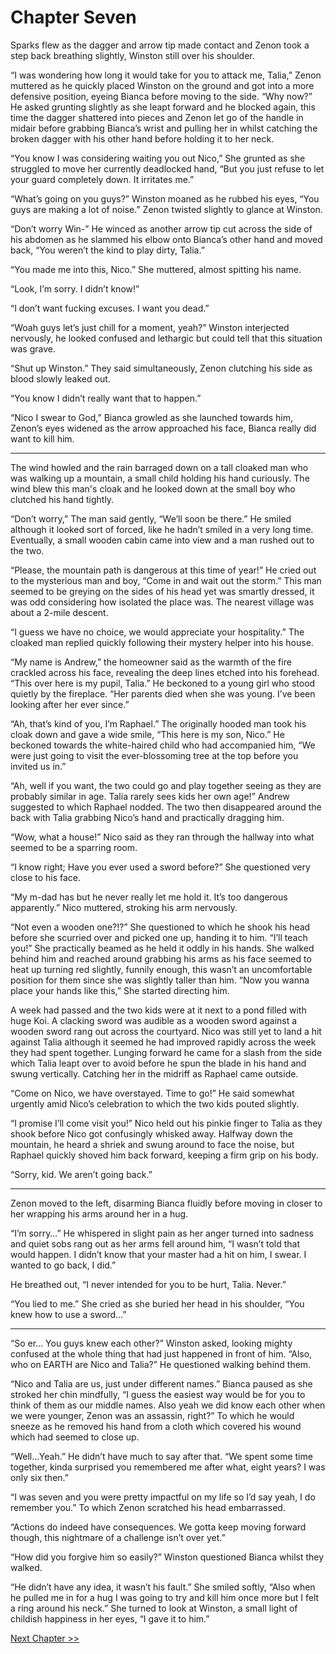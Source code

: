 # Chapter Seven

Sparks flew as the dagger and arrow tip made contact and Zenon took a step back breathing slightly, Winston still over his shoulder. 

“I was wondering how long it would take for you to attack me, Talia,” Zenon muttered as he quickly placed Winston on the ground and got into a more defensive position, eyeing Bianca before moving to the side. “Why now?” He asked grunting slightly as she leapt forward and he blocked again, this time the dagger shattered into pieces and Zenon let go of the handle in midair before grabbing Bianca’s wrist and pulling her in whilst catching the broken dagger with his other hand before holding it to her neck. 

“You know I was considering waiting you out Nico,” She grunted as she struggled to move her currently deadlocked hand, “But you just refuse to let your guard completely down. It irritates me.”

“What’s going on you guys?” Winston moaned as he rubbed his eyes, “You guys are making a lot of noise.” Zenon twisted slightly to glance at Winston.

“Don’t worry Win-” He winced as another arrow tip cut across the side of his abdomen as he slammed his elbow onto Bianca’s other hand and moved back, “You weren’t the kind to play dirty, Talia.”

“You made me into this, Nico.” She muttered, almost spitting his name.

“Look, I’m sorry. I didn’t know!”

“I don’t want fucking excuses. I want you dead.”

“Woah guys let’s just chill for a moment, yeah?” Winston interjected nervously, he looked confused and lethargic but could tell that this situation was grave.

“Shut up Winston.” They said simultaneously, Zenon clutching his side as blood slowly leaked out. 

“You know I didn’t really want that to happen.”

“Nico I swear to God,” Bianca growled as she launched towards him, Zenon’s eyes widened as the arrow approached his face, Bianca really did want to kill him.

---

The wind howled and the rain barraged down on a tall cloaked man who was walking up a mountain, a small child holding his hand curiously. The wind blew this man's cloak and he looked down at the small boy who clutched his hand tightly.

“Don’t worry,” The man said gently, “We’ll soon be there.” He smiled although it looked sort of forced, like he hadn’t smiled in a very long time. Eventually, a small wooden cabin came into view and a man rushed out to the two.

“Please, the mountain path is dangerous at this time of year!” He cried out to the mysterious man and boy, “Come in and wait out the storm.” This man seemed to be greying on the sides of his head yet was smartly dressed, it was odd considering how isolated the place was. The nearest village was about a 2-mile descent.

“I guess we have no choice, we would appreciate your hospitality.” The cloaked man replied quickly following their mystery helper into his house. 

“My name is Andrew,” the homeowner said as the warmth of the fire crackled across his face, revealing the deep lines etched into his forehead. “This over here is my pupil, Talia.” He beckoned to a young girl who stood quietly by the fireplace. “Her parents died when she was young. I’ve been looking after her ever since.”

“Ah, that’s kind of you, I’m Raphael.” The originally hooded man took his cloak down and gave a wide smile, “This here is my son, Nico.” He beckoned towards the white-haired child who had accompanied him, “We were just going to visit the ever-blossoming tree at the top before you invited us in.”

“Ah, well if you want, the two could go and play together seeing as they are probably similar in age. Talia rarely sees kids her own age!” Andrew suggested to which Raphael nodded. The two then disappeared around the back with Talia grabbing Nico’s hand and practically dragging him.

“Wow, what a house!” Nico said as they ran through the hallway into what seemed to be a sparring room.

“I know right; Have you ever used a sword before?” She questioned very close to his face.

“My m-dad has but he never really let me hold it. It’s too dangerous apparently.” Nico muttered, stroking his arm nervously.

“Not even a wooden one?!?” She questioned to which he shook his head before she scurried over and picked one up, handing it to him. “I’ll teach you!” She practically beamed as he held it oddly in his hands. She walked behind him and reached around grabbing his arms as his face seemed to heat up turning red slightly, funnily enough, this wasn’t an uncomfortable position for them since she was slightly taller than him. “Now you wanna place your hands like this,” She started directing him.

A week had passed and the two kids were at it next to a pond filled with huge Koi. A clacking sword was audible as a wooden sword against a wooden sword rang out across the courtyard. Nico was still yet to land a hit against Talia although it seemed he had improved rapidly across the week they had spent together. Lunging forward he came for a slash from the side which Talia leapt over to avoid before he spun the blade in his hand and swung vertically. Catching her in the midriff as Raphael came outside.

“Come on Nico, we have overstayed. Time to go!” He said somewhat urgently amid Nico’s celebration to which the two kids pouted slightly.

“I promise I’ll come visit you!” Nico held out his pinkie finger to Talia as they shook before Nico got confusingly whisked away. Halfway down the mountain, he heard a shriek and swung around to face the noise, but Raphael quickly shoved him back forward, keeping a firm grip on his body.

“Sorry, kid. We aren’t going back.”

---

Zenon moved to the left, disarming Bianca fluidly before moving in closer to her wrapping his arms around her in a hug.

“I’m sorry…” He whispered in slight pain as her anger turned into sadness and quiet sobs rang out as her arms fell around him, “I wasn’t told that would happen. I didn’t know that your master had a hit on him, I swear. I wanted to go back, I did.”

He breathed out, “I never intended for you to be hurt, Talia. Never.”

“You lied to me.” She cried as she buried her head in his shoulder, “You knew how to use a sword…”

---

“So er… You guys knew each other?” Winston asked, looking mighty confused at the whole thing that had just happened in front of him. “Also, who on EARTH are Nico and Talia?” He questioned walking behind them. 

“Nico and Talia are us, just under different names.” Bianca paused as she stroked her chin mindfully, “I guess the easiest way would be for you to think of them as our middle names. Also yeah we did know each other when we were younger, Zenon was an assassin, right?” To which he would sneeze as he removed his hand from a cloth which covered his wound which had seemed to close up. 

“Well…Yeah.” He didn’t have much to say after that. “We spent some time together, kinda surprised you remembered me after what, eight years? I was only six then.”

“I was seven and you were pretty impactful on my life so I’d say yeah, I do remember you.” To which Zenon scratched his head embarrassed.

“Actions do indeed have consequences. We gotta keep moving forward though, this nightmare of a challenge isn’t over yet.” 

“How did you forgive him so easily?” Winston questioned Bianca whilst they walked.

“He didn’t have any idea, it wasn’t his fault.” She smiled softly, “Also when he pulled me in for a hug I was going to try and kill him once more but I felt a ring around his neck.” She turned to look at Winston, a small light of childish happiness in her eyes, “I gave it to him.”

[Next Chapter >>](<Chapter 8.md>)